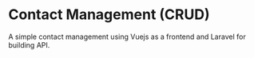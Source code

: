# Contact Management (CRUD)

A simple contact management using Vuejs as a frontend and Laravel for building API.
